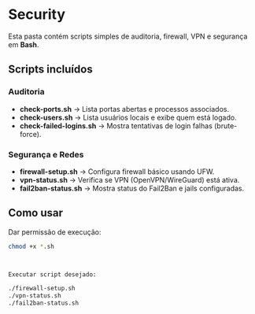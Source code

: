 # Security

Esta pasta contém scripts simples de auditoria, firewall, VPN e segurança em **Bash**.

## Scripts incluídos

### Auditoria
- **check-ports.sh** → Lista portas abertas e processos associados.
- **check-users.sh** → Lista usuários locais e exibe quem está logado.
- **check-failed-logins.sh** → Mostra tentativas de login falhas (brute-force).

### Segurança e Redes
- **firewall-setup.sh** → Configura firewall básico usando UFW.
- **vpn-status.sh** → Verifica se VPN (OpenVPN/WireGuard) está ativa.
- **fail2ban-status.sh** → Mostra status do Fail2Ban e jails configuradas.

## Como usar
Dar permissão de execução:
```bash
chmod +x *.sh



Executar script desejado:

./firewall-setup.sh
./vpn-status.sh
./fail2ban-status.sh

